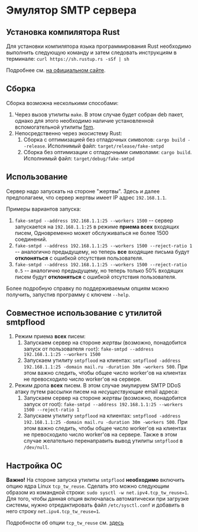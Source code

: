 # Эмулятор SMTP сервера

## Установка компилятора Rust

Для установки компилятора языка программирования Rust необходимо выполнить следующую команду и затем следовать инструкциям в терминале: `curl https://sh.rustup.rs -sSf | sh`

Подробнее см. [на официальном сайте](https://www.rust-lang.org/en-US/install.html).

## Сборка

Сборка возможна несколькими способами:

1. Через вызов утилиты `make`. В этом случае будет собран deb пакет, однако для этого необходимо наличие установленной вспомогательной утилиты [fpm](https://github.com/jordansissel/fpm).
1. Непосредственно через экосистему Rust:
	1. Сборка с оптимизацией без отладочных символов: `cargo build --release`. Исполнимый файл: `target/release/fake-smtpd`
	1. Сборка без оптимизации с отладочными символами: `cargo build`. Исполнимый файл: `target/debug/fake-smtpd`

## Использование

Сервер надо запускать на стороне "жертвы". Здесь и далее предполагаем, что сервер жертвы имеет IP адрес `192.168.1.1`.

Примеры вариантов запуска:

1. `fake-smtpd --address 192.168.1.1:25 --workers 1500` -- сервер запускается на `192.168.1.1:25` в режиме **приема всех** входящих писем, Одновременно может обслуживаться не более 1500 соединений.
1. `fake-smtpd --address 192.168.1.1:25 --workers 1500 --reject-ratio 1` -- аналогично предыдущему, но теперь **все** входящие письма будут **отклоняться** с ошибкой отсутствия пользователя.
1. `fake-smtpd --address 192.168.1.1:25 --workers 1500 --reject-ratio 0.5` -- аналогично предыдущему, но теперь только 50% входящих писем будут **отклоняться** с ошибкой отсутствия пользователя.

Более подробную справку по поддерживаемым опциям можно получить, запустив программу с ключем `--help`.

## Совместное использование с утилитой **smtpflood**

1. Режим приема **всех** писем:
	1. Запускаем сервер на стороне *жертвы* (возможно, понадобится запуск от пользователя `root`): `fake-smtpd --address 192.168.1.1:25 --workers 1500`
	1. Запускаем утилиту `smtpflood` на клиентах: `smtpflood -address 192.168.1.1:25 -domain mail.ru -duration 30m -workers 500`. При этом важно следить, чтобы общее число worker'ов на клиентах не превосходило число worker'ов на сервере.
1. Режим дропа **всех** писем. В этом случае эмулируем SMTP DDoS атаку путем рассылки писем на *несуществующие* email адреса:
	1. Запускаем сервер на стороне *жертвы* (возможно, понадобится запуск от root): `fake-smtpd --address 192.168.1.1:25 --workers 1500 --reject-ratio 1`
	1. Запускаем утилиту `smtpflood` на клиентах: `smtpflood -address 192.168.1.1:25 -domain mail.ru -duration 30m -workers 500`. При этом важно следить, чтобы общее число worker'ов на клиентах не превосходило число worker'ов на сервере. Также в этом случае желательно перенаправить вывод утилиты `smtpflood` в `/dev/null`.

## Настройка ОС

**Важно!** На стороне запуска утилиты `smtpflood` **необходимо** включить опцию ядра Linux `tcp_tw_reuse`.
Сделать это можно следующим образом из командной строки: `sudo sysctl -w net.ipv4.tcp_tw_reuse=1`.
Для того, чтобы данная опция включалась автоматически при загрузке системы, нужно отредактировать файл `/etc/sysctl.conf` и добавить в него
строку `net.ipv4.tcp_tw_reuse=1`.

Подробности об опции `tcp_tw_reuse` см. [здесь](https://stackoverflow.com/questions/8893888/dropping-of-connections-with-tcp-tw-recycle/12719362#12719362)
